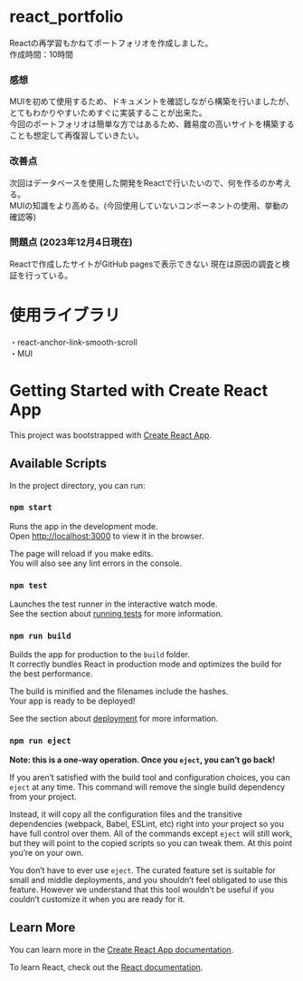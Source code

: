 # react_portfolio
Reactの再学習もかねてポートフォリオを作成しました。<br>
作成時間：10時間<br>
### 感想<br>
MUIを初めて使用するため、ドキュメントを確認しながら構築を行いましたが、とてもわかりやすいためすぐに実装することが出来た。<br>
今回のポートフォリオは簡単な方ではあるため、難易度の高いサイトを構築することも想定して再復習していきたい。<br>
### 改善点<br>
次回はデータベースを使用した開発をReactで行いたいので、何を作るのか考える。<br>
MUIの知識をより高める。(今回使用していないコンポーネントの使用、挙動の確認等)<br>

### 問題点 (2023年12月4日現在)<br>
Reactで作成したサイトがGitHub pagesで表示できない
現在は原因の調査と検証を行っている。

# 使用ライブラリ
・react-anchor-link-smooth-scroll<br>
・MUI<br>

# Getting Started with Create React App

This project was bootstrapped with [Create React App](https://github.com/facebook/create-react-app).

## Available Scripts

In the project directory, you can run:

### `npm start`

Runs the app in the development mode.\
Open [http://localhost:3000](http://localhost:3000) to view it in the browser.

The page will reload if you make edits.\
You will also see any lint errors in the console.

### `npm test`

Launches the test runner in the interactive watch mode.\
See the section about [running tests](https://facebook.github.io/create-react-app/docs/running-tests) for more information.

### `npm run build`

Builds the app for production to the `build` folder.\
It correctly bundles React in production mode and optimizes the build for the best performance.

The build is minified and the filenames include the hashes.\
Your app is ready to be deployed!

See the section about [deployment](https://facebook.github.io/create-react-app/docs/deployment) for more information.

### `npm run eject`

**Note: this is a one-way operation. Once you `eject`, you can’t go back!**

If you aren’t satisfied with the build tool and configuration choices, you can `eject` at any time. This command will remove the single build dependency from your project.

Instead, it will copy all the configuration files and the transitive dependencies (webpack, Babel, ESLint, etc) right into your project so you have full control over them. All of the commands except `eject` will still work, but they will point to the copied scripts so you can tweak them. At this point you’re on your own.

You don’t have to ever use `eject`. The curated feature set is suitable for small and middle deployments, and you shouldn’t feel obligated to use this feature. However we understand that this tool wouldn’t be useful if you couldn’t customize it when you are ready for it.

## Learn More

You can learn more in the [Create React App documentation](https://facebook.github.io/create-react-app/docs/getting-started).

To learn React, check out the [React documentation](https://reactjs.org/).
